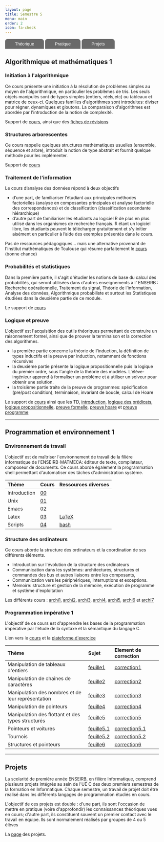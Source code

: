 ```yaml
---
layout: page
title: Semestre 5
menu: main
order: 2
icon: fa-check
---
```


<ul id="menu-demo2">
	<li><a href="/Semestre_5.html#algorithmique-et-mathématiques-1">Théorique</a>
		<ul>
			<li><a
	href="/Semestre_5.html#initiation-à-lalgorithmique">Initiation à l'algorithmique</a></li>
			<li><a href="/Semestre_5.html#structures-arborescentes">Structure Arborescentes</a></li>
			<li><a href="/Semestre_5.html#traitement-de-linformation">Traitement
	de l'information</a></li>
			<li><a
	href="/Semestre_5.html#probabilités-et-statistiques">Probabilités et statistiques</a></li>
            <li><a href="/Semestre_5.html#logique-et-preuve">Logique et preuve</a></li>
		</ul>
	</li>
	<li><a href="/Semestre_5.html#programmation-et-environnement-1">Pratique</a>
		<ul>
			<li><a
	href="/Semestre_5.html#environnement-de-travail">Environnement de travail</a></li>
			<li><a href="/Semestre_5.html#structure-des-ordinateurs">Structure
	des ordinateurs</a></li>
			<li><a
	href="/Semestre_5.html#programmation-impérative-1">Programmation impérative</a></li>
		</ul>
	</li>
	<li><a href="/Semestre_5.html#projets">Projets</a>
	</li>
</ul>

## <i class="fas fa-calculator"></i> Algorithmique et mathématiques 1

### Initiation à l'algorithmique
Ce cours présente une initiation à la résolution de problèmes simples au moyen
de l'algorithmique, en particulier les problèmes de tris. Les seuls objets
manipulés sont de types simples (entiers, réels,etc) ou tableaux et matrice de
ceux-ci. Quelques familles d'algorithmes sont introduites: diviser pour régner,
dynamiques et gloutons. La comparaison d'algorithmes est abordée par
l'introduction de la notion de complexité.

Support de
[cours](http://www.apprendre-en-ligne.net/info/bibliotheque/initiation-algorithmique.pdf),
ainsi que des [fiches de
révisions](https://drive.google.com/file/d/1-SemWVRsfUbeEjiQ5UYnzp4yw0mdMLHn/view)
### Structures arborescentes
Ce cours rappelle quelques structures mathématiques usuelles (ensemble, séquence
et arbre), introduit la notion de type abstrait et fournit quelque méthode pour
les implémenter.

Support de
[cours](http://www.mohamedelafrit.com/education/ENSEIRB/Graphes/notes22Novembre2006.pdf) 

### Traitement de l'information
Le cours d’analyse des données répond à deux objectifs
+ d’une part, de familiariser l’étudiant aux principales méthodes factorielles
(analyse en composantes principales et analyse factorielle des correspondances)
et de classification (classification ascendante hiérarchique)
+ d’autre part de familiariser les étudiants au logiciel R de plus en plus
utilisé dans les organismes de recherche français. R étant un logiciel libre,
les étudiants peuvent le télécharger gratuitement et s’y initier aisément en
particulier à l’aide des exemples présentés dans le cours.

Pas de ressources pédagogiques... mais une alternative provenant de l'institut
mathématiques de Toulouse qui résume parfaitement le
[cours](/assets/pdf/asdm.pdf) (bonne chance)

### Probabilités et statistiques
Dans la première partie, il s'agit d'étudier les notions de base du calcul des
probabilités, qui seront utilisées dans d'autres enseignements à l' ENSEIRB :
Recherche opérationnelle, Traitement du signal, Théorie de l'information,
Analyse des données, Algorithmique probabiliste et surtout les Statistiques
étudiées dans la deuxième partie de ce module.

Le support de [cours](/assets/pdf/probas.pdf)

### Logique et preuve
L'objectif est l'acquisition des outils théoriques permettant de construire un
raisonnement formel, ainsi que de prouver la terminaison et la correction des
algorithmes.
+ la première partie concerne la théorie de l'induction, la définition de types
  inductifs et la preuve par induction, notamment de fonctions récursives
+ la deuxième partie présente la logique propositionnelle puis la logique du
  premier ordre, sous l'angle de la théorie des modèles. L'élève-ingénieur
  apprend à formaliser un problème et à utiliser un solveur pour obtenir une
  solution.
+ la troisième partie traite de la preuve de programmes: spécification (pre/post
condition), terminaison, invariant de boucle, calcul de Hoare

Le support de [cours](/assets/pdf/poly-if107-etd.pdf) ainsi que les TD,
[introduction](/assets/pdf/td-introduction.etd.pdf), [logique des
prédicats](/assets/pdf/td-logique-predicats.etd.pdf), [logique
propositionnelle](/assets/pdf/td-logique-propositionnelle.etd.pdf), [preuve
formelle](/assets/pdf/td-preuve-formelle.etd.pdf), [preuve
hoare](/assets/pdf/td-preuve-hoare.etd.pdf) et [preuve programme](/assets/pdf/td-preuve-programme.etd.pdf)

---
## <i class="fas fa-code"></i> Programmation et environnement 1

### Environnement de travail
L'objectif est de maîtriser l'environnement de travail de la filière
informatique de l'ENSEIRB-MATMECA: éditeur de texte, compilateur, composeur de
documents. Ce cours aborde également la programmation shell permettant
d'automatiser des tâches d'administration système.

| Thème        | Cours | Ressources diverses |
| :---        | :--- | :---               |
| Introduction | [00]  |                     |
| Unix         | [01]  |                     |
| Emacs        | [02]  |                     |
| Latex        | [03]  | [LaTeX]             |
| Scripts      | [04]  | [bash]              |

[00]:/assets/pdf/00.pdf
[01]:/assets/pdf/01.pdf
[02]:/assets/pdf/02.pdf
[03]:/assets/pdf/03.pdf
[04]:/assets/pdf/04.pdf
[bash]:/assets/txt/Bash.tar.xz
[LaTeX]:/assets/txt/LaTeX.tar.xz

### Structure des ordinateurs
Ce cours aborde la structure des ordinateurs et la coordination de ses
différents éléments.
+ Introduction sur l'évolution de la structure des ordinateurs
+ Communication dans les systèmes: architectures, structures et commandes des
  bus et autres liaisons entre les composants,
+ Communication vers les périphériques, interruptions et exceptions.
+ Memoire: structure et gestion de la mémoire, exécution de programme et système
  d'exploitation

Les différents cours : [archi1](/assets/pdf/archi-1.pdf),
[archi2](/assets/pdf/archi-2.pdf), [archi3](/assets/pdf/archi-3.pdf),
[archi4](/assets/pdf/archi-4.pdf), [archi5](/assets/pdf/archi-5.pdf),
[archi6](/assets/pdf/archi-6.pdf) et [archi7](/assets/pdf/archi-7.pdf)


### Programmation impérative 1
L'objectif de ce cours est d'apprendre les bases de la programmation impérative
par l'étude de la syntaxe et la sémantique du langage C.

Lien vers le [cours](https://www.labri.fr/perso/fmoranda/slides/pg101.html#/) et
la [plateforme d'exercice](https://thor.enseirb-matmeca.fr:4443/)

| Thème                                              | Sujet        | Element de correction |
|:--- | :--- | :---|
| Manipulation de tableaux d'entiers                 | [feuille1]   | [correction1]                      |
| Manipulation de chaînes de caractères              | [feuille2]   | [correction2]                      |
| Manipulation des nombres et de leur représentation | [feuille3]   | [correction3]                      |
| Manipulation de pointeurs                          | [feuille4]   | [correction4]                      |
| Manipulation des flottant et des types structurés  | [feuille5]   | [correction5]                      |
| Pointeurs et voitures                              | [feuille5.1] | [correction5.1]                      |
| Tournois                                           | [feuille5.2] | [correction5.2]                      |
| Structures et pointeurs                            | [feuille6]   | [correction6]                      |

[feuille1]:https://www.labri.fr/perso/fmoranda/pg101/pg101-1/
[feuille2]:https://www.labri.fr/perso/fmoranda/pg101/pg101-2/
[feuille3]:https://www.labri.fr/perso/fmoranda/pg101/pg101-3/
[feuille4]:https://www.labri.fr/perso/fmoranda/pg101/pg101-4bis/
[feuille5]:https://www.labri.fr/perso/fmoranda/pg101/pg101-4/
[feuille5.1]:https://www.labri.fr/perso/fmoranda/pg101/pg101-5bis/
[feuille5.2]:https://www.labri.fr/perso/fmoranda/pg101/pg101-9/
[feuille6]:https://www.labri.fr/perso/fmoranda/pg101/pg101-5/

[correction1]:/assets/txt/feuille1.tar.xz
[correction2]:/assets/txt/feuille2.tar.xz
[correction3]:/assets/txt/feuille3.tar.xz
[correction4]:/assets/txt/feuille4.tar.xz
[correction5]:/assets/txt/feuille5.tar.xz
[correction5.1]:/assets/txt/feuille5-1.tar.xz
[correction5.2]:/assets/txt/feuille5-2.tar.xz
[correction6]:/assets/txt/feuille6.tar.xz


---
## Projets
La scolarité de première année ENSEIRB, en filière Informatique, comprend
plusieurs projets intégrés au sein de l'UE C des deux premiers semestres de la
formation en Informatique. Chaque semestre, un travail de projet doit être
réalisé dans les différents langages de programmation étudiés en cours.

L'objectif de ces projets est double : d'une part, ils sont l'occasion de mettre
en pratique (voire d'approfondir) les connaissances théoriques vues en cours;
d'autre part, ils constituent souvent un premier contact avec le travail en
équipe. Ils sont normalement réalisés par groupes de 4 ou 5 élèves

La
[page](https://www.labri.fr/perso/renault/working/teaching/projets/projets.php)
des projets.

<style>#menu-demo2, #menu-demo2 ul{
padding:0;
margin:0;
list-style:none;
text-align:left;
}
#menu-demo2 li{
display:inline-block;
position:relative;
border-radius:8px 8px 0 0;
}
#menu-demo2 ul li{
display:inherit;
border-radius:0;
}
#menu-demo2 ul li:hover{
border-radius:0;
}
#menu-demo2 ul li:last-child{
border-radius:0 0 8px 8px;
}
#menu-demo2 ul{
position:absolute;
z-index: 1000;
max-height:0;
left: 0;
right: 0;
overflow:hidden;
-moz-transition: .8s all .3s;
-webkit-transition: .8s all .3s;
transition: .8s all .3s;
}
#menu-demo2 li:hover ul{
max-height:15em;
}
/* background des liens menus */
#menu-demo2 li:first-child{
background-color: #000000;
background-image:-webkit-linear-gradient(top, #696969 0%, #696969 100%);
background-image:linear-gradient(to bottom, #696969 0%, #696969 100%);
}
#menu-demo2 li:nth-child(2){
background-color: #729EBF;
background-image: -webkit-linear-gradient(top, #696969 0%, #696969 100%);
background-image:linear-gradient(to bottom, #696969 0%, #696969 100%);
}
#menu-demo2 li:last-child{
background-color: #CFFF6A;
background-image:-webkit-linear-gradient(top, #696969 0%, #696969 100%);
background-image:linear-gradient(to bottom, #696969 0%, #696969 100%);
}

/* background des liens sous menus */
#menu-demo2 li:first-child li{
background:#696969;
}
#menu-demo2 li:nth-child(2) li{
background:#696969;
}
#menu-demo2 li:last-child li{
background:#696969;
}

/* background des liens menus et sous menus au survol */
#menu-demo2 li:first-child:hover, #menu-demo2 li:first-child li:hover{
background:#CFFF6A;
}
#menu-demo2 li:nth-child(2):hover, #menu-demo2 li:nth-child(2) li:hover{
background:#729EBF;
}
#menu-demo2 li:last-child:hover, #menu-demo2 li:last-child li:hover{
background:#FFFF6B;
}

/* les a href */
#menu-demo2 a{
text-decoration:none;
display:block;
padding:8px 32px;
color:#fff;
font-family:arial;
}
#menu-demo2 ul a{
padding:8px 0;
}
#menu-demo2 li:hover li a{
color:#fff;
text-transform:inherit;
}
#menu-demo2 li:hover a, #menu-demo2 li li:hover a{
color:#000;
}}</style>

